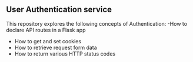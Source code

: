 ## User Authentication service

This repository explores the following concepts of Authentication:
-How to declare API routes in a Flask app
- How to get and set cookies
- How to retrieve request form data
- How to return various HTTP status codes
